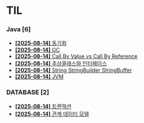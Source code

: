 # TIL
 
### Java [6]
- [**[2025-08-14]**  동기화](https://github.com/A-lass/TIL/blob/main/Java/동기화.md)
- [**[2025-08-14]**  GC](https://github.com/A-lass/TIL/blob/main/Java/GC.md)
- [**[2025-08-14]**  Call By Value vs Call By Reference](https://github.com/A-lass/TIL/blob/main/Java/Call_By_Value_vs_Call_By_Reference.md)
- [**[2025-08-14]**  추상클래스와 인터페이스](https://github.com/A-lass/TIL/blob/main/Java/추상클래스와_인터페이스.md)
- [**[2025-08-14]**  String StringBuilder StringBuffer](https://github.com/A-lass/TIL/blob/main/Java/String_StringBuilder_StringBuffer.md)
- [**[2025-08-14]**  JVM](https://github.com/A-lass/TIL/blob/main/Java/JVM.md)
### DATABASE [2]
- [**[2025-08-14]**  트랜잭션](https://github.com/A-lass/TIL/blob/main/DATABASE/트랜잭션.md)
- [**[2025-08-14]**  관계 데이터 모델](https://github.com/A-lass/TIL/blob/main/DATABASE/관계_데이터_모델.md)
